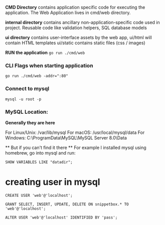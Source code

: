 **CMD Directory** contains application specific code for executing the application.
The Web Application lives in cmd/web directory.

**internal directory** contains ancillary non-application-specific code used in project.
Reusable code like validation helpers, SQL database models

**ui directory** contains user-interface assets by the web app, 
ui/html will contain HTML templates
ui/static contains static files (css / images)

**RUN the application**
`go run ./cmd/web`

### **CLI Flags when starting application**

`go run ./cmd/web -addr=":80"`


### Connect to mysql
`mysql -u root -p`

### MySQL Location:
**Generally they are here** 

For Linux/Unix: /var/lib/mysql
For macOS: /usr/local/mysql/data
For Windows: C:\ProgramData\MySQL\MySQL Server 8.0\Data

** But if you can't find it there **
For example I installed mysql using homebrew, 
go into mysql and run:

`SHOW VARIABLES LIKE "datadir";` 

# creating user in mysql
`CREATE USER 'web'@'localhost';`

`GRANT SELECT, INSERT, UPDATE, DELETE ON snippetbox.* TO 'web'@'localhost';`

`ALTER USER 'web'@'localhost' IDENTIFIED BY 'pass';`